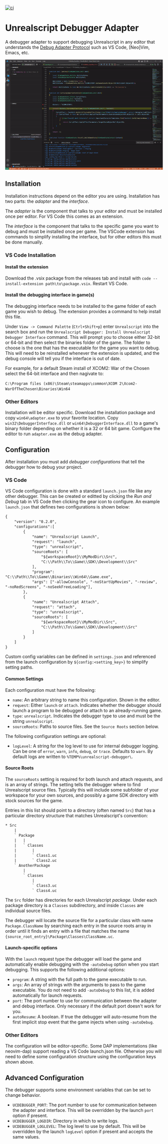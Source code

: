 [![ci](https://github.com/tracktwo/unrealscript-debugger/actions/workflows/ci.yaml/badge.svg)](https://github.com/tracktwo/unrealscript-debugger/actions/workflows/ci.yaml)

# Unrealscript Debugger Adapter

A debugger adapter to support debugging Unrealscript in any editor that understands
the [Debug Adapter Protocol](https://microsoft.github.io/debug-adapter-protocol/)
such as VS Code, [Neo]Vim, Emacs, etc.

![demo](demo.gif)

## Installation

Installation instructions depend on the editor you are using. Installation has
two parts: the _adapter_ and the _interface_.

The _adapter_ is the component that talks to your editor and must be installed once per editor.
For VS Code this comes as an extension.

The _interface_ is the component that talks to the specific game you want to debug
and must be installed once per game. The VSCode extension has commands to simplify
installing the interface, but for other editors this must be done manually.

### VS Code Installation

#### Install the extension
Download the .vsix package from the releases tab and install with
`code --install-extension path\to\package.vsix`. Restart VS Code.


#### Install the debugging interface in game(s)

The debugging interface needs to be installed to the game folder of each game
you wish to debug. The extension provides a command to help install this file.

Under `View -> Command Palette` (`Ctrl+Shift+p`) enter `Unrealscript` into the
search box and run the `Unrealscript Debugger: Install Unrealscript Debugger
Interface` command. This will prompt you to choose either 32-bit or 64-bit and
then select the binaries folder of the game. The folder to choose is the one
that has the executable for the game you want to debug. This will need to be
reinstalled whenever the extension is updated, and the debug console will tell
you if the interface is out of date.

For example, for a default Steam install of XCOM2: War of the Chosen select the
64-bit interface and then nagivate to:

`C:\Program files (x86)\Steam\steamapps\common\XCOM 2\Xcom2-WarOfTheChosen\Binaries\Win64`

### Other Editors

Installation will be editor specific. Download the installation package and
copy `win64\adapter.exe` to your favorite location. Copy
`win32\DebuggerInterface.dll` or `win64\DebuggerInterface.dll` to a game's
binary folder depending on whether it is a 32 or 64 bit game. Configure the
editor to run `adapter.exe` as the debug adapter.


## Configuration

After installation you must add _debugger configurations_ that tell the debugger
how to debug your project.

### VS Code

VS Code configuration is done with a standard `launch.json` file like any other
debugger. This can be created or editted by clicking the _Run and Debug_ tab in
VS Code then clicking the gear icon to configure. An example `launch.json` that
defines two configurations is shown below:

```
{
    "version": "0.2.0",
    "configurations":[
        {
            "name": "Unrealscript Launch",
            "request": "launch",
            "type": "unrealscript",
            "sourceRoots": [
                "${workspaceRoot}\\MyModDir\\Src",
                "C:\\Path\\To\\Game\\SDK\\Development\\Src"
            ],
            "program": "C:\\Path\\To\\Game\\Binaries\\Win64\\Game.exe",
            "args": ["-allowConsole", "-noStartUpMovies", "-review", "-noRedScreens", "-noSeekFreeLoading"],
        },
        {
            "name": "Unrealscript Attach",
            "request": "attach",
            "type": "unrealscript",
            "sourceRoots": [
                "${workspaceRoot}\\MyModDir\\Src",
                "C:\\Path\\To\\Game\\SDK\\Development\\Src"
            ]
        }
    ]
}

```

Custom config variables can be defined in `settings.json` and referenced from
the launch configuration by `${config:<setting_key>}` to simplify setting paths.

#### Common Settings

Each configuration must have the following:

* `name`: An arbitrary string to name this configuration. Shown in the editor.
* `request`: Either `launch` or `attach`. Indicates whether the debugger should
  launch a program to be debugged or attach to an already-running game.
* `type`: `unrealscript`. Indicates the debugger type to use and must be the string
  `unrealscript`.
* `sourceRoots`: Paths to source files. See the `Source Roots` section below.

The following configuration settings are optional:

* `logLevel`: A string for the log level to use for internal debugger logging.
  Can be one of `error`, `warn`, `info`, `debug`, or `trace`. Defaults to
  `warn`. By default logs are written to `%TEMP%\unrealscript-debugger\`.

#### Source Roots

The `sourceRoots` setting is required for both launch and attach requests, and
is an array of strings. The setting tells the debugger where to find
Unrealscript source files. Typically this will include some subfolder of your
workspace for your own sources, and possibly a game SDK directory with stock sources
for the game.

Entries in this list should point to a directory (often named `Src`) that has
a particular directory structure that matches Unrealscript's convention:

```
* Src
    |
    ` Package
    |   |
    |   ` Classes
    |       |
    |       ` Class1.uc
    |       ` Class2.uc
    ` AnotherPackage
        |
        ` Classes
            |
            ` Class3.uc
            ` Class4.uc
```

The `Src` folder has directories for each Unrealscript _package_. Under each package
directory is a `Classes` subdirectory, and inside `Classes` are individual source files.

The debugger will locate the source file for a particular class with name `Package.ClassName`
by searching each entry in the source roots array in order until it finds an entry with a
file that matches the name `{source_root_entry}\Package\Classes\ClassName.uc`.

#### Launch-specific options

With the `launch` request type the debugger will load the game and
automatically enable debugging with the `-autoDebug` option when you start
debugging. This supports the following additional options:

* `program`: A string with the full path to the game executable to run.
* `args`: An array of strings with the arguments to pass to the game
  executable. You do not need to add `-autoDebug` to this list, it is added
  automatically for launch requests.
* `port`: The port number to use for communication between the adapter and
  debug interface. Only necessary if the default port doesn't work for you.
* `autoResume`: A boolean. If true the debugger will auto-resume from the first
  implicit stop event that the game injects when using `-autoDebug`.

### Other Editors

The configuration will be editor-specific. Some DAP implementations (like neovim-dap)
support reading a VS Code launch.json file. Otherwise you will need to define
some configuration structure using the configuration keys shown above.

## Advanced Configuration

The debugger supports some environment variables that can be set to change behavior.

* `UCDEBUGGER_PORT`: The port number to use for communication between the adapter
  and interface. This will be overridden by the launch `port` option if present.
* `UCDEBUGGER_LOGDIR`: Directory in which to write logs.
* `UCDEBUGGER_LOGLEVEL`: The log level to use by default. This will be overridden by
the launch `logLevel` option if present and accepts the same values.


